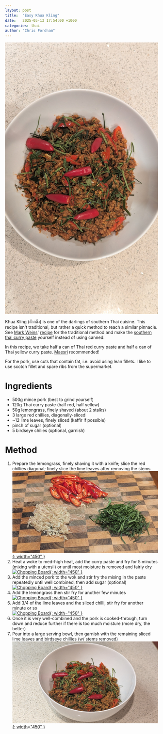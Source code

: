 ```yaml
---
layout: post
title:  "Easy Khua Kling"
date:   2025-05-13 17:54:00 +1000
categories: thai
author: "Chris Fordham"
---
```


[![Khua Kling](/assets/images/khua-kling/khua-kling-served-above.jpg)](/assets/images/khua-kling/khua-kling-served-above.jpg)

Khua Kling (คั่วกลิ้ง) is one of the darlings of southern Thai cuisine. This recipe isn't traditional, but rather a quick method to reach a similar pinnacle. See [Mark Weins](https://en.wikipedia.org/wiki/Mark_Wiens)' [recipe](https://www.eatingthaifood.com/thai-khua-kling-recipe/) for the traditional method and make the [southern thai curry paste](https://www.eatingthaifood.com/how-to-make-southern-thai-curry-paste/) yourself instead of using canned.

In this recipe, we take half a can of Thai red curry paste and half a can of Thai yellow curry paste. [Maesri](https://maesri.com.au/products/) recommended!

For the pork, use cuts that contain fat, i.e. avoid using lean fillets. I like to use scotch fillet and spare ribs from the supermarket.

# Ingredients

- 500g mince pork (best to grind yourself)
- 120g Thai curry paste (half red, half yellow)
- 50g lemongrass, finely shaved (about 2 stalks)
- 3 large red chillies, diagonally-sliced
- ~12 lime leaves, finely sliced (kaffir if possible)
- pinch of sugar (optional)
- 5 birdseye chilies (optional, garnish)

# Method

1. Prepare the lemongrass, finely shaving it with a knife; slice the red chillies diagonal; finely slice the lime leaves after removing the stems<br />
[![Chopping Board](/assets/images/khua-kling/khua-kling-vege.jpg){: width="450" }](/assets/images/khua-kling/khua-kling-vege.jpg)
2. Heat a woke to med-high heat, add the curry paste and fry for 5 minutes (mixing with a utensil) or until most moisture is removed and fairly dry<br />
[![Chopping Board](/assets/images/khua-kling/khua-kling-wok-paste.jpg){: width="450" }](/assets/images/khua-kling/khua-kling-wok-paste.jpg)
3. Add the minced pork to the wok and stir fry the mixing in the paste repeatedly until well combined, then add sugar (optional)<br />
[![Chopping Board](/assets/images/khua-kling/khua-kling-wok-mince.jpg){: width="450" }](/assets/images/khua-kling/khua-kling-wok-mince.jpg)
4. Add the lemongrass then stir fry for another few minutes<br />
[![Chopping Board](/assets/images/khua-kling/khua-kling-wok-mince-lemongrass.jpg){: width="450" }](/assets/images/khua-kling/khua-kling-wok-mince-lemongrass.jpg)
5. Add 3/4 of the lime leaves and the sliced chilli, stir fry for another minute or so<br />
[![Chopping Board](/assets/images/khua-kling/khua-kling-wok-extras.jpg){: width="450" }](/assets/images/khua-kling/khua-kling-wok-extras.jpg)
6. Once it is very well-combined and the pork is cooked-through, turn down and reduce further if there is too much moisture (more dry, the better)
7. Pour into a large serving bowl, then garnish with the remaining sliced lime leaves and birdseye chillies (w/ stems removed)<br />
[![Chopping Board](/assets/images/khua-kling/khua-kling-served-bowl.jpg){: width="450" }](/assets/images/khua-kling/khua-kling-served-bowl.jpg)
